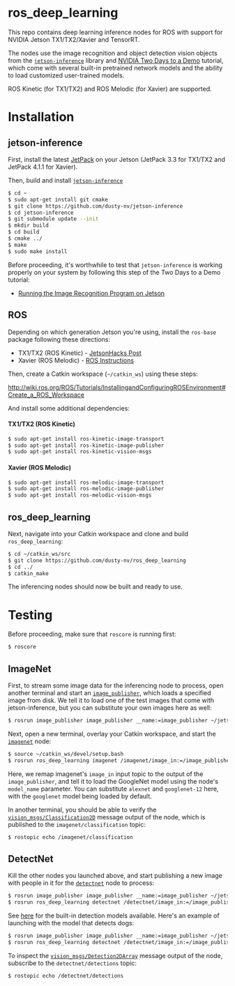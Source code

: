 # ros_deep_learning
This repo contains deep learning inference nodes for ROS with support for NVIDIA Jetson TX1/TX2/Xavier and TensorRT.

The nodes use the image recognition and object detection vision objects from the [`jetson-inference`](https://github.com/dusty-nv/jetson-inference) library and [NVIDIA Two Days to a Demo](https://developer.nvidia.com/embedded/twodaystoademo) tutorial, which come with several built-in pretrained network models and the ability to load customized user-trained models.

ROS Kinetic (for TX1/TX2) and ROS Melodic (for Xavier) are supported.

# Installation

## jetson-inference

First, install the latest [JetPack](https://developer.nvidia.com/embedded/jetpack) on your Jetson (JetPack 3.3 for TX1/TX2 and JetPack 4.1.1 for Xavier).

Then, build and install [`jetson-inference`](https://github.com/dusty-nv/jetson-inference)

```bash
$ cd ~
$ sudo apt-get install git cmake
$ git clone https://github.com/dusty-nv/jetson-inference
$ cd jetson-inference
$ git submodule update --init
$ mkdir build
$ cd build
$ cmake ../
$ make
$ sudo make install
```
Before proceeding, it's worthwhile to test that `jetson-inference` is working properly on your system by following this step of the Two Days to a Demo tutorial:
* [Running the Image Recognition Program on Jetson](https://github.com/dusty-nv/jetson-inference#using-the-console-program-on-jetson)

## ROS

Depending on which generation Jetson you're using, install the `ros-base` package following these directions:

* TX1/TX2 (ROS Kinetic) - [JetsonHacks Post](https://www.jetsonhacks.com/2018/04/27/robot-operating-system-ros-on-nvidia-jetson-tx-development-kits/)
* Xavier (ROS Melodic) - [ROS Instructions](http://wiki.ros.org/melodic/Installation/Ubuntu)

Then, create a Catkin workspace (`~/catkin_ws`) using these steps:

http://wiki.ros.org/ROS/Tutorials/InstallingandConfiguringROSEnvironment#Create_a_ROS_Workspace

And install some additional dependencies:

#### TX1/TX2 (ROS Kinetic)
```bash
$ sudo apt-get install ros-kinetic-image-transport
$ sudo apt-get install ros-kinetic-image-publisher
$ sudo apt-get install ros-kinetic-vision-msgs
```
#### Xavier (ROS Melodic)
```bash
$ sudo apt-get install ros-melodic-image-transport
$ sudo apt-get install ros-melodic-image-publisher
$ sudo apt-get install ros-melodic-vision-msgs
```

## ros_deep_learning

Next, navigate into your Catkin workspace and clone and build `ros_deep_learning`:

```bash
$ cd ~/catkin_ws/src
$ git clone https://github.com/dusty-nv/ros_deep_learning
$ cd ../
$ catkin_make
```

The inferencing nodes should now be built and ready to use.

# Testing

Before proceeding, make sure that `roscore` is running first:

```bash
$ roscore
```

## ImageNet

First, to stream some image data for the inferencing node to process, open another terminal and start an [`image_publisher`](http://wiki.ros.org/image_publisher), which loads a specified image from disk.  We tell it to load one of the test images that come with jetson-inference, but you can substitute your own images here as well:

```bash
$ rosrun image_publisher image_publisher __name:=image_publisher ~/jetson-inference/data/images/orange_0.jpg
```

Next, open a new terminal, overlay your Catkin workspace, and start the [`imagenet`](src/node_imagenet.cpp) node:

```bash
$ source ~/catkin_ws/devel/setup.bash
$ rosrun ros_deep_learning imagenet /imagenet/image_in:=/image_publisher/image_raw _model_name:=googlenet
```
Here, we remap imagenet's `image_in` input topic to the output of the `image_publisher`, and tell it to load the GoogleNet model using the node's `model_name` parameter.  You can substitute `alexnet` and `googlenet-12` here, with the `googlenet` model being loaded by default.

In another terminal, you should be able to verify the [`vision_msgs/Classification2D`](http://docs.ros.org/melodic/api/vision_msgs/html/msg/Classification2D.html) message output of the node, which is published to the `imagenet/classification` topic:

```bash
$ rostopic echo /imagenet/classification
```

## DetectNet

Kill the other nodes you launched above, and start publishing a new image with people in it for the [`detectnet`](src/node_detectnet.cpp) node to process:

```bash
$ rosrun image_publisher image_publisher __name:=image_publisher ~/jetson-inference/data/images/peds-004.jpg 
$ rosrun ros_deep_learning detectnet /detectnet/image_in:=/image_publisher/image_raw _model_name:=pednet
```

See [here](https://github.com/dusty-nv/jetson-inference#pretrained-detectnet-models-available) for the built-in detection models available.  Here's an example of launching with the model that detects dogs:

```bash
$ rosrun image_publisher image_publisher __name:=image_publisher ~/jetson-inference/data/images/dog_0.jpg
$ rosrun ros_deep_learning detectnet /detectnet/image_in:=/image_publisher/image_raw _model_name:=coco-dog
```

To inspect the [`vision_msgs/Detection2DArray`](http://docs.ros.org/melodic/api/vision_msgs/html/msg/Detection2DArray.html) message output of the node, subscribe to the `detectnet/detections` topic:

```bash
$ rostopic echo /detectnet/detections
```







